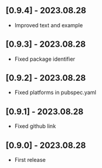 ## [0.9.4] - 2023.08.28

* Improved text and example

## [0.9.3] - 2023.08.28

* Fixed package identifier

## [0.9.2] - 2023.08.28

* Fixed platforms in pubspec.yaml

## [0.9.1] - 2023.08.28

* Fixed github link

## [0.9.0] - 2023.08.28

* First release